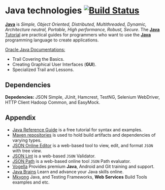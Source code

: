 # Java technologies [![Build Status](https://travis-ci.org/valerysamovich/java-technologies.svg?branch=master)](https://travis-ci.org/valerysamovich/java-technologies)

[**Java**](http://en.wikipedia.org/wiki/Java_%28programming_language%29) is *Simple, Object Oriented, Distributed, Multithreaded, Dynamic, Architecture neutral, Portable, High performance, Robust, Secure*. The [**Java** Tutorial](http://docs.oracle.com/javase/tutorial/index.html) are practical guides for programmers who want to use the [**Java**](http://en.wikipedia.org/wiki/Java_%28programming_language%29) programming language to create applications.

[Oracle Java Documentations:](http://docs.oracle.com/javase/tutorial/index.html)
- Trail Covering the Basics.
- Creating Graphical User Interfaces (**GUI**).
- Specialized Trail and Lessons.

## Dependencies

**Depedencies:** JSON Simple, JUnit, Hamcrest, TestNG, Selenium WebDriver, HTTP Client Hadoop Common, and EasyMock.

## Appendix

- [Java Reference Guide](http://www.tutorialspoint.com/java/java_quick_guide.htm) is a free tutorial for syntax and examples.
- [Maven repositories](http://mvnrepository.com/) is used to hold build artifacts and dependencies of varying types.
- [JSON Online Editor](http://jsoneditoronline.org/) is a web-based tool to view, edit, and format `JSON` with tree view.
- [JSON Lint](http://jsonlint.com/) is a web-based `JSON` Validator.
- [JSON Path](http://ashphy.com/JSONPathOnlineEvaluator/) is a web-based online tool `JSON` Path evaluator.
- [Vogella](http://www.vogella.com/) Provides premium **Java**, Android and Git training and support.
- [Java Brains](http://javabrains.koushik.org/) Learn and advance your Java skills online.
- [Mkyong](http://www.mkyong.com/) Java, and Testing Frameworks, **Web Services** Build Tools examples and etc.
